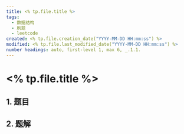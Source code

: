 ```yaml
---
title: <% tp.file.title %>
tags: 
  - 数据结构 
  - 刷题 
  - leetcode
created: <% tp.file.creation_date("YYYY-MM-DD HH:mm:ss") %>
modified: <% tp.file.last_modified_date("YYYY-MM-DD HH:mm:ss") %>
number headings: auto, first-level 1, max 6, _.1.1.
---
```


# <% tp.file.title %>

## 1. 题目

## 2. 题解
